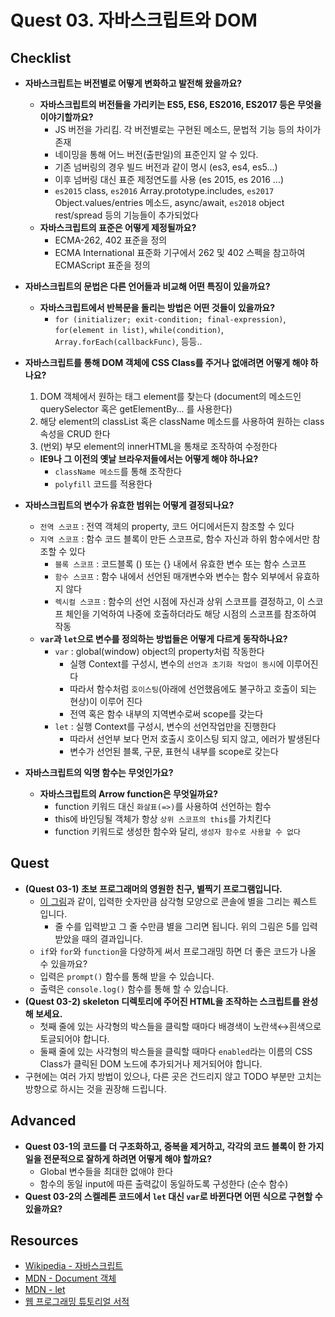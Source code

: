 # Quest 03. 자바스크립트와 DOM

## Checklist
* **자바스크립트는 버전별로 어떻게 변화하고 발전해 왔을까요?**
  * **자바스크립트의 버전들을 가리키는 ES5, ES6, ES2016, ES2017 등은 무엇을 이야기할까요?**
    - JS 버전을 가리킴. 각 버전별로는 구현된 메소드, 문법적 기능 등의 차이가 존재
    - 네이밍을 통해 어느 버전(출판일)의 표준인지 알 수 있다.
    - 기존 넘버링의 경우 빌드 버전과 같이 명시 (es3, es4, es5...)
    - 이후 넘버링 대신 표준 제정연도를 사용 (es 2015, es 2016 ...)
    - `es2015` class, `es2016` Array.prototype.includes, `es2017` Object.values/entries 메소드, async/await, `es2018` object rest/spread 등의 기능들이 추가되었다
  * **자바스크립트의 표준은 어떻게 제정될까요?**
    - ECMA-262, 402 표준을 정의
    - ECMA International 표준화 기구에서 262 및 402 스펙을 참고하여 ECMAScript 표준을 정의
* **자바스크립트의 문법은 다른 언어들과 비교해 어떤 특징이 있을까요?**
  * **자바스크립트에서 반복문을 돌리는 방법은 어떤 것들이 있을까요?**
    - `for (initializer; exit-condition; final-expression)`, `for(element in list)`, `while(condition)`, `Array.forEach(callbackFunc)`, 등등..
* **자바스크립트를 통해 DOM 객체에 CSS Class를 주거나 없애려면 어떻게 해야 하나요?**
  1. DOM 객체에서 원하는 태그 element를 찾는다 (document의 메소드인 querySelector 혹은 getElementBy... 를 사용한다)
  2. 해당 element의 classList 혹은 className 메소드를 사용하여 원하는 class 속성을 CRUD 한다
  3. (번외) 부모 element의 innerHTML을 통채로 조작하여 수정한다
  * **IE9나 그 이전의 옛날 브라우저들에서는 어떻게 해야 하나요?**
    - `className 메소드`를 통해 조작한다
    - `polyfill` 코드를 적용한다
* **자바스크립트의 변수가 유효한 범위는 어떻게 결정되나요?**
  - `전역 스코프` : 전역 객체의 property, 코드 어디에서든지 참조할 수 있다
  - `지역 스코프` : 함수 코드 블록이 만든 스코프로, 함수 자신과 하위 함수에서만 참조할 수 있다
    - `블록 스코프` : 코드블록 () 또는 {} 내에서 유효한 변수 또는 함수 스코프
    - `함수 스코프` : 함수 내에서 선언된 매개변수와 변수는 함수 외부에서 유효하지 않다
    - `렉시컬 스코프` : 함수의 선언 시점에 자신과 상위 스코프를 결정하고, 이 스코프 체인을 기억하여 나중에 호출하더라도 해당 시점의 스코프를 참조하여 작동
  * **`var`과 `let`으로 변수를 정의하는 방법들은 어떻게 다르게 동작하나요?**
    - `var` : global(window) object의 property처럼 작동한다
      - 실행 Context를 구성시, 변수의 `선언과 초기화 작업이 동시`에 이루어진다
      - 따라서 함수처럼 `호이스팅`(아래에 선언했음에도 불구하고 호출이 되는 현상)이 이루어 진다
      - 전역 혹은 함수 내부의 지역변수로써 scope를 갖는다
    - `let` : 실행 Context를 구성시, 변수의 선언작업만을 진행한다
      - 따라서 선언부 보다 먼저 호출시 호이스팅 되지 않고, 에러가 발생된다
      - 변수가 선언된 블록, 구문, 표현식 내부를 scope로 갖는다

* **자바스크립트의 익명 함수는 무엇인가요?**
  * **자바스크립트의 Arrow function은 무엇일까요?**
    - function 키워드 대신 `화살표(=>)`를 사용하여 선언하는 함수
    - this에 바인딩될 객체가 항상 `상위 스코프의 this`를 가치킨다
    - function 키워드로 생성한 함수와 달리, `생성자 함수로 사용할 수 없다`

## Quest
* **(Quest 03-1) 초보 프로그래머의 영원한 친구, 별찍기 프로그램입니다.**
  * [이 그림](jsStars.png)과 같이, 입력한 숫자만큼 삼각형 모양으로 콘솔에 별을 그리는 퀘스트 입니다.
    * 줄 수를 입력받고 그 줄 수만큼 별을 그리면 됩니다. 위의 그림은 5를 입력받았을 때의 결과입니다.
  * `if`와 `for`와 `function`을 다양하게 써서 프로그래밍 하면 더 좋은 코드가 나올 수 있을까요?
  * 입력은 `prompt()` 함수를 통해 받을 수 있습니다.
  * 출력은 `console.log()` 함수를 통해 할 수 있습니다.
* **(Quest 03-2) skeleton 디렉토리에 주어진 HTML을 조작하는 스크립트를 완성해 보세요.**
  * 첫째 줄에 있는 사각형의 박스들을 클릭할 때마다 배경색이 노란색↔흰색으로 토글되어야 합니다.
  * 둘째 줄에 있는 사각형의 박스들을 클릭할 때마다 `enabled`라는 이름의 CSS Class가 클릭된 DOM 노드에 추가되거나 제거되어야 합니다.
* 구현에는 여러 가지 방법이 있으나, 다른 곳은 건드리지 않고 TODO 부분만 고치는 방향으로 하시는 것을 권장해 드립니다.

## Advanced
* **Quest 03-1의 코드를 더 구조화하고, 중복을 제거하고, 각각의 코드 블록이 한 가지 일을 전문적으로 잘하게 하려면 어떻게 해야 할까요?**
  - Global 변수들을 최대한 없애야 한다
  - 함수의 동일 input에 따른 출력값이 동일하도록 구성한다 (순수 함수)
* **Quest 03-2의 스켈레톤 코드에서 `let` 대신 `var`로 바뀐다면 어떤 식으로 구현할 수 있을까요?**

## Resources
- [Wikipedia - 자바스크립트](https://ko.wikipedia.org/wiki/%EC%9E%90%EB%B0%94%EC%8A%A4%ED%81%AC%EB%A6%BD%ED%8A%B8)
- [MDN - Document 객체](https://developer.mozilla.org/ko/docs/Web/API/Document)
- [MDN - let](https://developer.mozilla.org/ko/docs/Web/JavaScript/Reference/Statements/let)
- [웹 프로그래밍 튜토리얼 서적](https://poiemaweb.com)